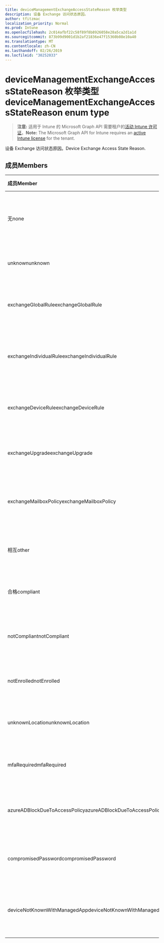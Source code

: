 ```yaml
---
title: deviceManagementExchangeAccessStateReason 枚举类型
description: 设备 Exchange 访问状态原因。
author: tfitzmac
localization_priority: Normal
ms.prod: Intune
ms.openlocfilehash: 2c014afbf22c58f89f8b8926058e28a5ca2d1a1d
ms.sourcegitcommit: 873b99d9001d1b2af21836e47f15360b08e10a40
ms.translationtype: MT
ms.contentlocale: zh-CN
ms.lasthandoff: 02/26/2019
ms.locfileid: "30252033"
---
```

# <a name="devicemanagementexchangeaccessstatereason-enum-type"></a><span data-ttu-id="b4de9-103">deviceManagementExchangeAccessStateReason 枚举类型</span><span class="sxs-lookup"><span data-stu-id="b4de9-103">deviceManagementExchangeAccessStateReason enum type</span></span>

> <span data-ttu-id="b4de9-104">**注意:** 适用于 Intune 的 Microsoft Graph API 需要租户的[活动 Intune 许可证](https://go.microsoft.com/fwlink/?linkid=839381)。</span><span class="sxs-lookup"><span data-stu-id="b4de9-104">**Note:** The Microsoft Graph API for Intune requires an [active Intune license](https://go.microsoft.com/fwlink/?linkid=839381) for the tenant.</span></span>

<span data-ttu-id="b4de9-105">设备 Exchange 访问状态原因。</span><span class="sxs-lookup"><span data-stu-id="b4de9-105">Device Exchange Access State Reason.</span></span>

## <a name="members"></a><span data-ttu-id="b4de9-106">成员</span><span class="sxs-lookup"><span data-stu-id="b4de9-106">Members</span></span>
|<span data-ttu-id="b4de9-107">成员</span><span class="sxs-lookup"><span data-stu-id="b4de9-107">Member</span></span>|<span data-ttu-id="b4de9-108">值</span><span class="sxs-lookup"><span data-stu-id="b4de9-108">Value</span></span>|<span data-ttu-id="b4de9-109">说明</span><span class="sxs-lookup"><span data-stu-id="b4de9-109">Description</span></span>|
|:---|:---|:---|
|<span data-ttu-id="b4de9-110">无</span><span class="sxs-lookup"><span data-stu-id="b4de9-110">none</span></span>|<span data-ttu-id="b4de9-111">0</span><span class="sxs-lookup"><span data-stu-id="b4de9-111">0</span></span>|<span data-ttu-id="b4de9-112">未发现来自 Exchange 的访问状态原因</span><span class="sxs-lookup"><span data-stu-id="b4de9-112">No access state reason discovered from Exchange</span></span>|
|<span data-ttu-id="b4de9-113">unknown</span><span class="sxs-lookup"><span data-stu-id="b4de9-113">unknown</span></span>|<span data-ttu-id="b4de9-114">1</span><span class="sxs-lookup"><span data-stu-id="b4de9-114">1</span></span>|<span data-ttu-id="b4de9-115">未知访问状态原因</span><span class="sxs-lookup"><span data-stu-id="b4de9-115">Unknown access state reason</span></span>|
|<span data-ttu-id="b4de9-116">exchangeGlobalRule</span><span class="sxs-lookup"><span data-stu-id="b4de9-116">exchangeGlobalRule</span></span>|<span data-ttu-id="b4de9-117">双面</span><span class="sxs-lookup"><span data-stu-id="b4de9-117">2</span></span>|<span data-ttu-id="b4de9-118">由 Exchange 全局规则确定的访问状态</span><span class="sxs-lookup"><span data-stu-id="b4de9-118">Access state determined by Exchange Global rule</span></span>|
|<span data-ttu-id="b4de9-119">exchangeIndividualRule</span><span class="sxs-lookup"><span data-stu-id="b4de9-119">exchangeIndividualRule</span></span>|<span data-ttu-id="b4de9-120">第三章</span><span class="sxs-lookup"><span data-stu-id="b4de9-120">3</span></span>|<span data-ttu-id="b4de9-121">由 Exchange 单个规则确定的访问状态</span><span class="sxs-lookup"><span data-stu-id="b4de9-121">Access state determined by Exchange Individual rule</span></span>|
|<span data-ttu-id="b4de9-122">exchangeDeviceRule</span><span class="sxs-lookup"><span data-stu-id="b4de9-122">exchangeDeviceRule</span></span>|<span data-ttu-id="b4de9-123">4</span><span class="sxs-lookup"><span data-stu-id="b4de9-123">4</span></span>|<span data-ttu-id="b4de9-124">由 Exchange 设备规则确定的访问状态</span><span class="sxs-lookup"><span data-stu-id="b4de9-124">Access state determined by Exchange Device rule</span></span>|
|<span data-ttu-id="b4de9-125">exchangeUpgrade</span><span class="sxs-lookup"><span data-stu-id="b4de9-125">exchangeUpgrade</span></span>|<span data-ttu-id="b4de9-126">5</span><span class="sxs-lookup"><span data-stu-id="b4de9-126">5</span></span>|<span data-ttu-id="b4de9-127">Exchange 升级导致的访问状态</span><span class="sxs-lookup"><span data-stu-id="b4de9-127">Access state due to Exchange upgrade</span></span>|
|<span data-ttu-id="b4de9-128">exchangeMailboxPolicy</span><span class="sxs-lookup"><span data-stu-id="b4de9-128">exchangeMailboxPolicy</span></span>|<span data-ttu-id="b4de9-129">型</span><span class="sxs-lookup"><span data-stu-id="b4de9-129">6</span></span>|<span data-ttu-id="b4de9-130">由 Exchange 邮箱策略确定的访问状态</span><span class="sxs-lookup"><span data-stu-id="b4de9-130">Access state determined by Exchange Mailbox Policy</span></span>|
|<span data-ttu-id="b4de9-131">相互</span><span class="sxs-lookup"><span data-stu-id="b4de9-131">other</span></span>|<span data-ttu-id="b4de9-132">步</span><span class="sxs-lookup"><span data-stu-id="b4de9-132">7</span></span>|<span data-ttu-id="b4de9-133">由 Exchange 确定的访问状态</span><span class="sxs-lookup"><span data-stu-id="b4de9-133">Access state determined by Exchange</span></span>|
|<span data-ttu-id="b4de9-134">合格</span><span class="sxs-lookup"><span data-stu-id="b4de9-134">compliant</span></span>|<span data-ttu-id="b4de9-135">utf-8</span><span class="sxs-lookup"><span data-stu-id="b4de9-135">8</span></span>|<span data-ttu-id="b4de9-136">合规性挑战授予的访问状态</span><span class="sxs-lookup"><span data-stu-id="b4de9-136">Access state granted by compliance challenge</span></span>|
|<span data-ttu-id="b4de9-137">notCompliant</span><span class="sxs-lookup"><span data-stu-id="b4de9-137">notCompliant</span></span>|<span data-ttu-id="b4de9-138">第</span><span class="sxs-lookup"><span data-stu-id="b4de9-138">9</span></span>|<span data-ttu-id="b4de9-139">由合规性挑战吊销的访问状态</span><span class="sxs-lookup"><span data-stu-id="b4de9-139">Access state revoked by compliance challenge</span></span>|
|<span data-ttu-id="b4de9-140">notEnrolled</span><span class="sxs-lookup"><span data-stu-id="b4de9-140">notEnrolled</span></span>|<span data-ttu-id="b4de9-141">10</span><span class="sxs-lookup"><span data-stu-id="b4de9-141">10</span></span>|<span data-ttu-id="b4de9-142">由管理质询吊销的访问状态</span><span class="sxs-lookup"><span data-stu-id="b4de9-142">Access state revoked by management challenge</span></span>|
|<span data-ttu-id="b4de9-143">unknownLocation</span><span class="sxs-lookup"><span data-stu-id="b4de9-143">unknownLocation</span></span>|<span data-ttu-id="b4de9-144">12</span><span class="sxs-lookup"><span data-stu-id="b4de9-144">12</span></span>|<span data-ttu-id="b4de9-145">由于未知位置导致的访问状态</span><span class="sxs-lookup"><span data-stu-id="b4de9-145">Access state due to unknown location</span></span>|
|<span data-ttu-id="b4de9-146">mfaRequired</span><span class="sxs-lookup"><span data-stu-id="b4de9-146">mfaRequired</span></span>|<span data-ttu-id="b4de9-147">13</span><span class="sxs-lookup"><span data-stu-id="b4de9-147">13</span></span>|<span data-ttu-id="b4de9-148">由于 MFA 质询而导致的访问状态</span><span class="sxs-lookup"><span data-stu-id="b4de9-148">Access state due to MFA challenge</span></span>|
|<span data-ttu-id="b4de9-149">azureADBlockDueToAccessPolicy</span><span class="sxs-lookup"><span data-stu-id="b4de9-149">azureADBlockDueToAccessPolicy</span></span>|<span data-ttu-id="b4de9-150">日</span><span class="sxs-lookup"><span data-stu-id="b4de9-150">14</span></span>|<span data-ttu-id="b4de9-151">由 AAD 访问策略吊销的访问状态</span><span class="sxs-lookup"><span data-stu-id="b4de9-151">Access State revoked by AAD Access Policy</span></span>|
|<span data-ttu-id="b4de9-152">compromisedPassword</span><span class="sxs-lookup"><span data-stu-id="b4de9-152">compromisedPassword</span></span>|<span data-ttu-id="b4de9-153">个</span><span class="sxs-lookup"><span data-stu-id="b4de9-153">15</span></span>|<span data-ttu-id="b4de9-154">通过密码被破解的密码吊销的访问状态</span><span class="sxs-lookup"><span data-stu-id="b4de9-154">Access State revoked by compromised password</span></span>|
|<span data-ttu-id="b4de9-155">deviceNotKnownWithManagedApp</span><span class="sxs-lookup"><span data-stu-id="b4de9-155">deviceNotKnownWithManagedApp</span></span>|<span data-ttu-id="b4de9-156">位</span><span class="sxs-lookup"><span data-stu-id="b4de9-156">16</span></span>|<span data-ttu-id="b4de9-157">由托管应用程序质询吊销的访问状态</span><span class="sxs-lookup"><span data-stu-id="b4de9-157">Access state revoked by managed application challenge</span></span>|



